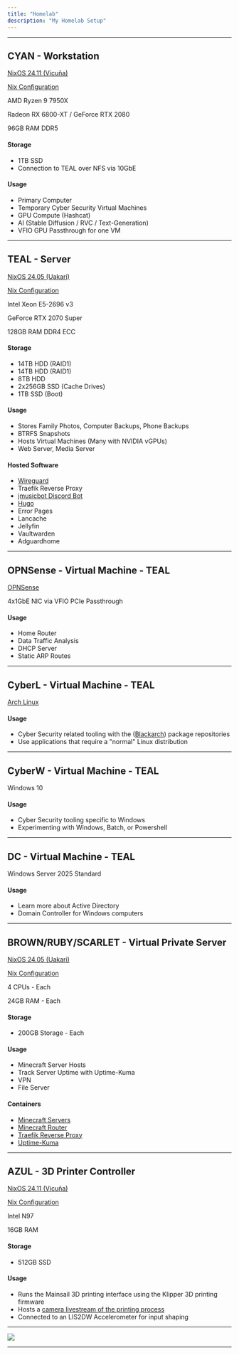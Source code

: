 ```yaml
---
title: "Homelab"
description: "My Homelab Setup"
---
```


---
## CYAN - Workstation

[NixOS 24.11 (Vicuña)](https://nixos.org/)

[Nix Configuration](https://github.com/CollinDewey/nix-config)

AMD Ryzen 9 7950X

Radeon RX 6800-XT / GeForce RTX 2080

96GB RAM DDR5

#### Storage
 - 1TB SSD
 - Connection to TEAL over NFS via 10GbE

#### Usage
 - Primary Computer
 - Temporary Cyber Security Virtual Machines
 - GPU Compute (Hashcat)
 - AI (Stable Diffusion / RVC / Text-Generation)
 - VFIO GPU Passthrough for one VM

---
## TEAL - Server

[NixOS 24.05 (Uakari)](https://nixos.org/)

[Nix Configuration](https://github.com/CollinDewey/nix-config)

Intel Xeon E5-2696 v3

GeForce RTX 2070 Super

128GB RAM DDR4 ECC

#### Storage
 - 14TB HDD (RAID1)
 - 14TB HDD (RAID1)
 - 8TB HDD
 - 2x256GB SSD (Cache Drives)
 - 1TB SSD (Boot)

#### Usage
 - Stores Family Photos, Computer Backups, Phone Backups
 - BTRFS Snapshots
 - Hosts Virtual Machines (Many with NVIDIA vGPUs)
 - Web Server, Media Server

#### Hosted Software
 - [Wireguard](https://github.com/linuxserver/docker-wireguard)
 - Traefik Reverse Proxy
 - [jmusicbot Discord Bot](https://jmusicbot.com/)
 - [Hugo](https://github.com/klakegg/docker-hugo)
 - Error Pages
 - Lancache
 - Jellyfin
 - Vaultwarden
 - Adguardhome

---
## OPNSense - Virtual Machine - TEAL

[OPNSense](https://opnsense.org/)

4x1GbE NIC via VFIO PCIe Passthrough

#### Usage
 - Home Router
 - Data Traffic Analysis
 - DHCP Server
 - Static ARP Routes

---
## CyberL - Virtual Machine - TEAL

[Arch Linux](https://archlinux.org/)

#### Usage
 - Cyber Security related tooling with the ([Blackarch](https://blackarch.org/)) package repositories
 - Use applications that require a "normal" Linux distribution

---
## CyberW - Virtual Machine - TEAL

Windows 10

#### Usage
 - Cyber Security tooling specific to Windows
 - Experimenting with Windows, Batch, or Powershell

---
## DC - Virtual Machine - TEAL

Windows Server 2025 Standard

#### Usage
 - Learn more about Active Directory
 - Domain Controller for Windows computers

---
## BROWN/RUBY/SCARLET - Virtual Private Server

[NixOS 24.05 (Uakari)](https://nixos.org/)

[Nix Configuration](https://github.com/CollinDewey/nix-config)

4 CPUs - Each

24GB RAM - Each

#### Storage
 - 200GB Storage - Each

#### Usage
 - Minecraft Server Hosts
 - Track Server Uptime with Uptime-Kuma
 - VPN
 - File Server

#### Containers
 - [Minecraft Servers](https://github.com/itzg/docker-minecraft-server)
 - [Minecraft Router](https://github.com/itzg/mc-router)
 - [Traefik Reverse Proxy](https://github.com/traefik/traefik-library-image)
 - [Uptime-Kuma](https://github.com/louislam/uptime-kuma)

---
## AZUL - 3D Printer Controller

[NixOS 24.11 (Vicuña)](https://nixos.org/)

[Nix Configuration](https://github.com/CollinDewey/nix-config)

Intel N97

16GB RAM

#### Storage
 - 512GB SSD

#### Usage
 - Runs the Mainsail 3D printing interface using the Klipper 3D printing firmware
 - Hosts a [camera livestream of the printing process](https://printer.terascripting.com/)
 - Connected to an LIS2DW Accelerometer for input shaping

---
<img src="https://img.shields.io/date/1724528292?label=Last%20Updated&style=for-the-badge">

---

<script src="https://utteranc.es/client.js"
  repo="CollinDewey/terascripting"
  issue-term="og:title"
  theme="icy-dark"
  crossorigin="anonymous"
  async>
</script>
